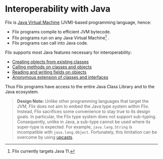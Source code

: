 # Interoperability with Java

Flix is [Java Virtual Machine](https://en.wikipedia.org/wiki/Java_virtual_machine) (JVM)-based programming language,
hence:

- Flix programs compile to efficient JVM bytecode.
- Flix programs run on any Java Virtual Machine[^1] .
- Flix programs can call into Java code.

Flix supports most Java features necessary for interoperability:

- [Creating objects from existing classes](./creating-objects.md)
- [Calling methods on classes and objects](./calling-methods.md)
- [Reading and writing fields on objects](./reading-and-writing-fields.md)
- [Anonymous extension of classes and interfaces](./extending-classes-and-interfaces.md)

Thus Flix programs have access to the entire Java Class Library and to the Java ecosystem.

> **Design Note:** Unlike other programming languages that target the JVM,
> Flix does not aim to embed the Java type system within Flix.
> Instead, Flix sacrifices some convenience to stay true to its design goals.
> In particular, the Flix type system does not support sub-typing.
> Consequently, unlike in Java, a sub-type cannot be used where its super-type is expected.
> For example, `java.lang.String` is incompatible with `java.lang.Object`.
> Fortunately, this limitation can be overcome by using [upcasts](./upcast.md).

[^1]: Flix currently targets Java 11.
